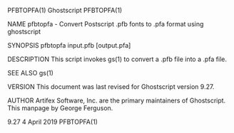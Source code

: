 PFBTOPFA(1)                                                                                                                                           Ghostscript                                                                                                                                           PFBTOPFA(1)

NAME
       pfbtopfa - Convert Postscript .pfb fonts to .pfa format using ghostscript

SYNOPSIS
       pfbtopfa input.pfb [output.pfa]

DESCRIPTION
       This script invokes gs(1) to convert a .pfb file into a .pfa file.

SEE ALSO
       gs(1)

VERSION
       This document was last revised for Ghostscript version 9.27.

AUTHOR
       Artifex Software, Inc. are the primary maintainers of Ghostscript.  This manpage by George Ferguson.

9.27                                                                                                                                                  4 April 2019                                                                                                                                          PFBTOPFA(1)

